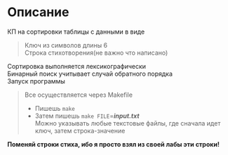 # Описание 
КП на сортировки таблицы с данными в виде
> Ключ из символов длины 6 \
> Строка стихотворения(не важно что написано)

Сортировка выполняется лексикографически \
Бинарный поиск учитывает случай обратного порядка \
Запуск программы 
> Все осуществляется через Makefile
>- Пишешь `make`
>- Затем пишешь `make FILE`=***input.txt*** \
> Можно указывать любые текстовые файлы, где сначала идет ключ, затем строка-значение

**Поменяй строки стиха, ибо я просто взял из своей лабы эти строки!**
